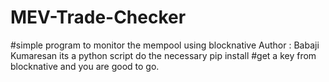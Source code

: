 # MEV-Trade-Checker
#simple program to monitor the mempool using blocknative 
Author : Babaji Kumaresan
its a python script
do the necessary pip install 
#get a key from blocknative and you are good to go.
